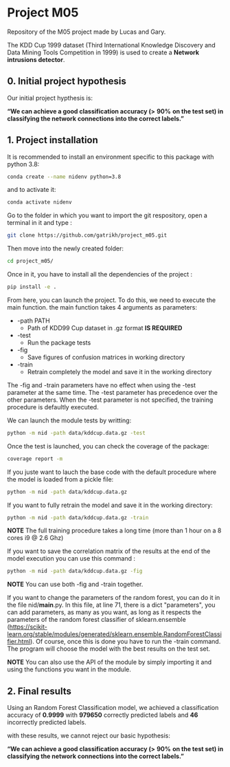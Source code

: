 # Project M05

Repository of the M05 project made by Lucas and Gary.

The KDD Cup 1999 dataset (Third International Knowledge Discovery and Data Mining Tools Competition in 1999) is used to create a **Network intrusions detector**. 

## 0. Initial project hypothesis

Our initial project hypthesis is: 

**“We can achieve a good classification accuracy (>** **90%** **on the test set) in classifying the network connections into the correct labels.”** 

## 1. Project installation

It is recommended to install an environment specific to this package with python 3.8:

```bash 
conda create --name nidenv python=3.8
```

and to activate it: 

```bash 
conda activate nidenv
```

Go to the folder in which you want to import the git respository, open a terminal in it and type : 

```bash
git clone https://github.com/gatrikh/project_m05.git
```

Then move into the newly created folder: 

```bash 
cd project_m05/
```

Once in it, you have to install all the dependencies of the project :

```bash
pip install -e .
```

From here, you can launch the project. To do this, we need to execute the main function. 
the main function takes 4 arguments as parameters: 

* -path PATH    
    * Path of KDD99 Cup dataset in .gz format **IS REQUIRED**
* -test         
    * Run the package tests
* -fig          
    * Save figures of confusion matrices in working directory
* -train        
    * Retrain completely the model and save it in the working directory

The -fig and -train parameters have no effect when using the -test parameter at the same time. The -test parameter has precedence over the other parameters. When the -test parameter is not specified, the training procedure is defaultly executed.

We can launch the module tests by writting:

```bash
python -m nid -path data/kddcup.data.gz -test
```

Once the test is launched, you can check the coverage of the package: 

```bash
coverage report -m
```

If you juste want to lauch the base code with the default procedure where the model is loaded from a pickle file:

```bash
python -m nid -path data/kddcup.data.gz
```

If you want to fully retrain the model and save it in the working directory:

```bash
python -m nid -path data/kddcup.data.gz -train
```

**NOTE**
The full training procedure takes a long time (more than 1 hour on a 8 cores i9 @ 2.6 Ghz)

If you want to save the correlation matrix of the results at the end of the model execution you can use this command :

```bash
python -m nid -path data/kddcup.data.gz -fig
```

**NOTE**
You can use both -fig and -train together. 

If you want to change the parameters of the random forest, you can do it in the file nid/__main__.py. In this file, at line 71, there is a dict "parameters", you can add parameters, as many as you want, 
as long as it respects the parameters of the random forest classifier of sklearn.ensemble 
(https://scikit-learn.org/stable/modules/generated/sklearn.ensemble.RandomForestClassifier.html).
Of course, once this is done you have to run the -train command. 
The program will choose the model with the best results on the test set.

**NOTE**
You can also use the API of the module by simply importing it and using the functions you want in the module. 

## 2. Final results

Using an Random Forest Classification model, we achieved a classification accuracy of **0.9999** with **979650** correctly predicted labels and **46** incorrectly predicted labels. 

with these results, we cannot reject our basic hypothesis: 

**“We can achieve a good classification accuracy (>** **90%** **on the test set) in classifying the network connections into the correct labels.”** 

